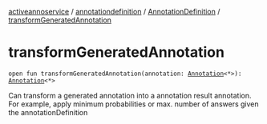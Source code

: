 [activeannoservice](../../index.md) / [annotationdefinition](../index.md) / [AnnotationDefinition](index.md) / [transformGeneratedAnnotation](./transform-generated-annotation.md)

# transformGeneratedAnnotation

`open fun transformGeneratedAnnotation(annotation: `[`Annotation`](../../document.annotation/-annotation.md)`<*>): `[`Annotation`](../../document.annotation/-annotation.md)`<*>`

Can transform a generated annotation into a annotation result annotation. For example,
apply minimum probabilities or max. number of answers given the annotationDefinition

